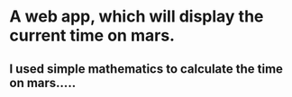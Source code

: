 # A web app, which will display the current time on mars.

## I used simple mathematics to calculate the time on mars..... 